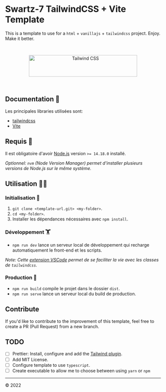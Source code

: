 # Swartz-7 TailwindCSS + Vite Template

This is a template to use for a `html` + `vanillajs` + `tailwindcss` project. Enjoy. Make it better.

<br/>

<p align="center">
  <a href="https://tailwindcss.com" target="_blank">
    <picture>
      <source media="(prefers-color-scheme: dark)" srcset="https://raw.githubusercontent.com/tailwindlabs/tailwindcss/HEAD/.github/logo-dark.svg">
      <source media="(prefers-color-scheme: light)" srcset="https://raw.githubusercontent.com/tailwindlabs/tailwindcss/HEAD/.github/logo-light.svg">
      <img alt="Tailwind CSS" src="https://raw.githubusercontent.com/tailwindlabs/tailwindcss/HEAD/.github/logo-light.svg" width="350" height="70" style="max-width: 100%;">
    </picture>
  </a>
</p>

<br />

## Documentation 📄

Les principales libraries utilisées sont:

- [tailwindcss](https://tailwindcss.com/)
- [Vite](https://vitejs.dev/)

## Requis 🚨

Il est obligatoire d'avoir [Node.js](https://nodejs.org/en/download/) version `>= 14.18.0` installé.

_Optionnel: `nvm` (Node Version Manager) permet d'installer plusieurs versions de Node.js sur le même système._

## Utilisation 👨‍💻

### Initialisation 👶

1. `git clone <template-url.git> <my-folder>`.
2. `cd <my-folder>`.
3. Installer les dépendances nécessaires avec `npm install`.

### Développement 🏋️

- `npm run dev` lance un serveur local de développement qui recharge automatiquement le front-end et les scripts.

_Note: Cette [extension VSCode](https://marketplace.visualstudio.com/items?itemName=bradlc.vscode-tailwindcss) permet de se faciliter la vie avec les classes de `tailwindcss`._

### Production 👔

- `npm run build` compile le projet dans le dossier `dist`.
- `npm run serve` lance un serveur local du build de production.

## Contribute

If you'd like to contribute to the improvement of this template, feel free to create a PR (Pull Request) from a new branch.

## TODO

- [ ] Prettier: Install, configure and add the [Tailwind plugin](https://tailwindcss.com/docs/editor-setup#automatic-class-sorting-with-prettier).
- [ ] Add MIT License.
- [ ] Configure template to use `typescript`.
- [ ] Create executable to allow me to choose between using `yarn` or `npm`

---

&copy; 2022
